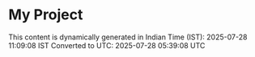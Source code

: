 # My Project

This content is dynamically generated in Indian Time (IST): 2025-07-28 11:09:08 IST
Converted to UTC: 2025-07-28 05:39:08 UTC
